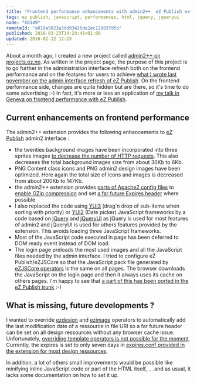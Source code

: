 ```yaml
---
title: "Frontend performance enhancements with admin2++  eZ Publish extension"
tags: ez publish, javascript, performances, html, jquery, jqueryui
node: "68149"
remoteId: "a019a5023a3dd93426de2ec128037d5b"
published: 2010-03-23T14:29:41+01:00
updated: 2016-02-12 12:15
---
```


About a month ago, I created a new project called [admin2++ on
projects.ez.no](http://projects.ez.no/admin2pp). As written in the project page,
the purpose of this project is to go further in the administration interface
refresh both on the frontend performance and on the features for users to
achieve [what I wrote last november on the admin interface refresh of eZ
Publish](/post/some-thougths-about-the-admin-interface-refresh-of-ez-publish).
On the frontend performance side, changes are quite hidden but are there, so
it's time to do some advertising :-) In fact, it's more or less an application
of [my talk in Geneva on frontend performance with eZ
Publish](/post/frontend-performance-with-ez-publish-slides-are-online).


## Current enhancements on frontend performance


The admin2++ extension provides the following enhancements to [eZ
Publish](/tag/ez-publish) admin2 interface :

* the twenties background images have been incorporated into three sprites
  images [to decrease the number of HTTP
  requests](/post/optimiser-son-site-limiter-le-nombre-de-requetes-http). This
  also decreases the total background images size from about 30Kb to 6Kb.
* PNG Content class icons and PNG admin2 design images have been optimized. Here
  again the total size of icons and images is decreased from about 200Kb to
  147Kb.
* the admin2++ extension provides [parts of Apache2 config
  files](http://svn.projects.ez.no/admin2pp/trunk/extension/admin2pp/doc/apache2/)
  to [enable GZip
  compression](/post/optimiser-son-site-sous-ubuntu-et-ailleurs-compresser-avec-gzip)
  and set [a far future Expires
  header](/post/optimiser-son-site-sous-ubuntu-configurer-l-en-tete-expires)
  where possible
* I also replaced the code using [YUI3](http://developer.yahoo.com/yui/3/)
  (drag'n drop of sub-items when sorting with priority) or
  [YUI2](http://developer.yahoo.com/yui/2/) (Date picker) JavaScript frameworks
  by a code based on [jQuery](http://jquery.com/) and
  [jQueryUI](http://jqueryui.com/) as jQuery is used for most features of admin2
  and jQueryUI is used for others features provided by the extension. This
  avoids loading three JavaScript frameworks.
* Most of the JavaScript code executed in page has been deferred to DOM ready
  event instead of DOM load.
* The login page preloads the most used images and all the JavaScript files
  needed by the admin interface. I tried to configure eZ Publish/eZJSCore so
  that the JavaScript pack file generated by [eZJSCore
  operators](http://share.ez.no/articles/ez-publish/ezjscore-ez-publish-javascript-and-ajax-framework/)
  is the same on all pages. The browser downloads the JavaScript on the login
  page and then it always uses its cache on others pages. I'm happy to see that
  [a part of this has been ported in the eZ Publish
  trunk](https://github.com/ezsystems/ezpublish-legacy/commit/26c71b2f84f2f3a3b381501a3cc3f586ba71d492)
  :-)

## What is missing, future developments ?


I wanted to override
[ezdesign](http://ez.no/doc/ez_publish/technical_manual/4_x/reference/template_operators/urls/ezdesign)
and
[ezimage](http://ez.no/doc/ez_publish/technical_manual/4_x/reference/template_operators/urls/ezimage)
operators to automatically add the last modification date of a ressource in file
URI so a far future header can be set on all design ressources without any
browser cache issue. Unfortunately, [overriding template operators is not
possible for the moment](http://issues.ez.no/16265). Currently, the expires is
set to only seven days in [expires.conf provided in the extension for most
design
ressources](http://websvn.projects.ez.no/wsvn/admin2pp/trunk/extension/admin2pp/doc/apache2/expires.conf).


In addition, a lot of others small improvements would be possible like minifying
inline JavaScript code or part of the HTML itself, ... and as usual, it lacks
some documentation on how to set it up.

